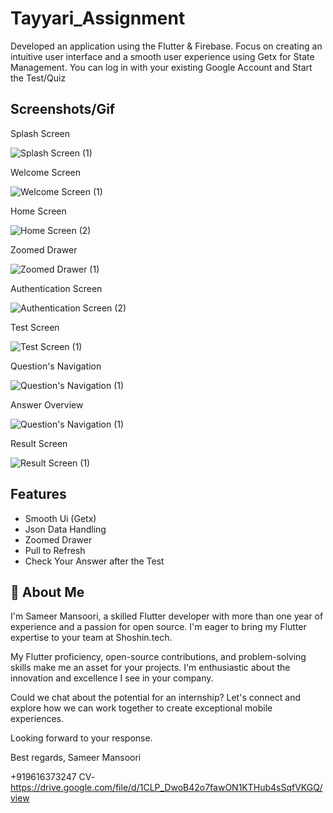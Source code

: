 
# Tayyari_Assignment

Developed an application using the Flutter & Firebase. Focus on creating an intuitive user interface and a smooth user experience using Getx for State Management. You can log in with your existing Google Account and Start the Test/Quiz


## Screenshots/Gif

Splash Screen

![Splash Screen (1)](https://github.com/sameermansoori1/Tayyari_assignment/assets/88525320/9a5ad3c8-582a-4535-9c2f-5e713426d221)

Welcome Screen

![Welcome Screen (1)](https://github.com/sameermansoori1/Tayyari_assignment/assets/88525320/a48be912-8ae2-48da-b0bb-f72cd0b7e629)

Home Screen

![Home Screen (2)](https://github.com/sameermansoori1/Tayyari_assignment/assets/88525320/86377791-20b3-42f0-9d51-536ac4b9cbac)

Zoomed Drawer

![Zoomed Drawer (1)](https://github.com/sameermansoori1/Tayyari_assignment/assets/88525320/16ae0f53-ea6b-4dc5-adc9-9292fe540c29)

Authentication Screen

![Authentication Screen (2)](https://github.com/sameermansoori1/Tayyari_assignment/assets/88525320/bbe4d0a7-4d27-4c6c-be32-bc3fddc09e76)

Test Screen

![Test Screen (1)](https://github.com/sameermansoori1/Tayyari_assignment/assets/88525320/2b9db4e3-3543-41d4-a768-7c00ad762952)

Question's Navigation

![Question's Navigation (1)](https://github.com/sameermansoori1/Tayyari_assignment/assets/88525320/e3923f36-3342-46f4-a53c-fdd6761214cb)

Answer Overview

![Question's Navigation (1)](https://github.com/sameermansoori1/Tayyari_assignment/assets/88525320/e3923f36-3342-46f4-a53c-fdd6761214cb)

Result Screen

![Result Screen (1)](https://github.com/sameermansoori1/Tayyari_assignment/assets/88525320/94b11372-3d3a-44d6-9173-479ea252813e)


## Features

- Smooth Ui (Getx)
- Json Data Handling
- Zoomed Drawer
- Pull to Refresh
- Check Your Answer after the Test


## 🚀 About Me
I'm Sameer Mansoori, a skilled Flutter developer with more than one year of experience and a passion for open source. I'm eager to bring my Flutter expertise to your team at Shoshin.tech.

My Flutter proficiency, open-source contributions, and problem-solving skills make me an asset for your projects. I'm enthusiastic about the innovation and excellence I see in your company.

Could we chat about the potential for an internship? Let's connect and explore how we can work together to create exceptional mobile experiences.

Looking forward to your response.

Best regards,
Sameer Mansoori

+919616373247
CV- https://drive.google.com/file/d/1CLP_DwoB42o7fawON1KTHub4sSqfVKGQ/view
